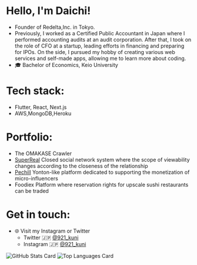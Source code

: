 # Hello, I'm Daichi!
- Founder of Redelta,Inc. in Tokyo.
- Previously, I worked as a Certified Public Accountant in Japan where I performed accounting audits at an audit corporation. After that, I took on the role of CFO at a startup, leading efforts in financing and preparing for IPOs. On the side, I pursued my hobby of creating various web services and self-made apps, allowing me to learn more about coding.
- 🎓 Bachelor of Economics, Keio University

# Tech stack:
- Flutter, React, Next.js
- AWS,MongoDB,Heroku

# Portfolio:
- The OMAKASE Crawler
- [SuperReal](https://apps.apple.com/jp/app/superreal/id1583423459) Closed social network system where the scope of viewability changes according to the closeness of the relationship
- [Pechill](https://pechill.jp/) Yonton-like platform dedicated to supporting the monetization of micro-influencers
- Foodiex Platform where reservation rights for upscale sushi restaurants can be traded

# Get in touch:
- 🌐 Visit my Instagram or Twitter
     - Twitter 🇯🇵 [@921_kuni](https://twitter.com/921_kunii)
     - Instagram 🇯🇵 [@921_kuni](https://www.instagram.com/921_kuni/)

![GitHub Stats Card](https://github-readme-stats.vercel.app/api?username=daichi-kunii&theme=onedark)
![Top Languages Card](https://github-readme-stats.vercel.app/api/top-langs/?username=daichi-kunii&theme=onedark)
